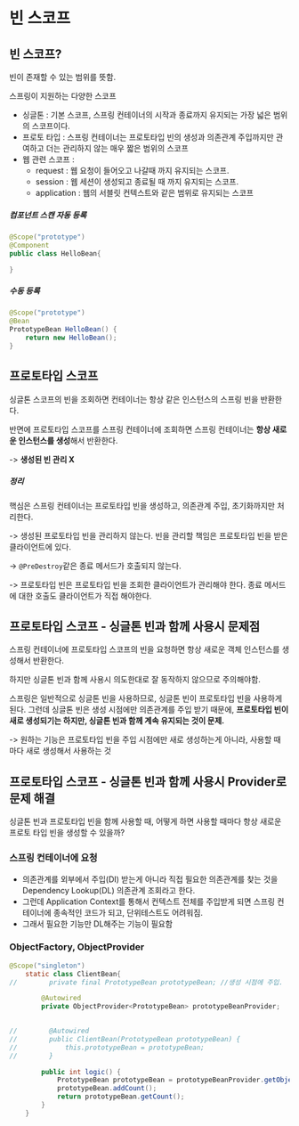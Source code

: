 # 빈 스코프



## 빈 스코프?

빈이 존재할 수 있는 범위를 뜻함.



스프링이 지원하는 다양한 스코프

- 싱글톤 : 기본 스코프, 스프링 컨테이너의 시작과 종료까지 유지되는 가장 넓은 범위의 스코프이다.
- 프로토 타입 : 스프링 컨테이너는 프로토타입 빈의 생성과 의존관계 주입까지만 관여하고 더는 관리하지 않는 매우 짧은 범위의 스코프
- 웹 관련 스코프 : 
  - request : 웹 요청이 들어오고 나갈때 까지 유지되는 스코프.
  - session : 웹 세션이 생성되고 종료될 때 까지 유지되는 스코프.
  - application :  웹의 서블릿 컨텍스트와 같은 범위로 유지되는 스코프



##### 컴포넌트 스캔 자동 등록

```java
@Scope("prototype")
@Component
public class HelloBean{

}
```

##### 수동 등록

```java
@Scope("prototype")
@Bean
PrototypeBean HelloBean() {
	return new HelloBean();	
}
```



## 프로토타입 스코프

싱글톤 스코프의 빈을 조회하면 컨테이너는 항상 같은 인스턴스의 스프링 빈을 반환한다. 

반면에 프로토타입 스코프를 스프링 컨테이너에 조회하면 스프링 컨테이너는 **항상 새로운 인스턴스를 생성**해서 반환한다.

-> **생성된 빈 관리 X**



##### 정리

핵심은 스프링 컨테이너는 프로토타입 빈을 생성하고, 의존관계 주입, 초기화까지만 처리한다.

-> 생성된 프로토타입 빈을 관리하지 않는다. 빈을 관리할 책임은 프로토타입 빈을 받은 클라이언트에 있다. 

-> `@PreDestroy`같은 종료 메서드가 호출되지 않는다.

-> 프로토타입 빈은 프로토타입 빈을 조회한 클라이언트가 관리해야 한다. 종료 메서드에 대한 호출도 클라이언트가 직접 해야한다.



## 프로토타입 스코프 - 싱글톤 빈과 함께 사용시 문제점

스프링 컨테이너에 프로토타입 스코프의 빈을 요청하면 항상 새로운 객체 인스턴스를 생성해서 반환한다.

하지만 싱글톤 빈과 함께 사용시 의도한대로 잘 동작하지 않으므로 주의해야함.



스프링은 일반적으로 싱글톤 빈을 사용하므로, 싱글톤 빈이 프로토타입 빈을 사용하게 된다. 그런데 싱글톤 빈은 생성 시점에만 의존관계를 주입 받기 때문에, **프로토타입 빈이 새로 생성되기는 하지만, 싱글톤 빈과 함께 계속 유지되는 것이 문제.**

-> 원하는 기능은 프로토타입 빈을 주입 시점에만 새로 생성하는게 아니라, 사용할 때 마다 새로 생성해서 사용하는 것





## 프로토타입 스코프 - 싱글톤 빈과 함께 사용시 Provider로 문제 해결

싱글톤 빈과 프로토타입 빈을 함께 사용할 때, 어떻게 하면 사용할 때마다 항상 새로운 프로토 타입 빈을 생성할 수 있을까?

### 스프링 컨테이너에 요청

- 의존관계를 외부에서 주입(DI) 받는게 아니라 직접 필요한 의존관계를 찾는 것을 Dependency Lookup(DL) 의존관계 조회라고 한다.
- 그런데 Application Context를 통해서 컨텍스트 전체를 주입받게 되면 스프링 컨테이너에 종속적인 코드가 되고, 단위테스트도 어려워짐.
- 그래서 필요한 기능만 DL해주는 기능이 필요함



### ObjectFactory, ObjectProvider

```java
@Scope("singleton")
    static class ClientBean{
//        private final PrototypeBean prototypeBean; //생성 시점에 주입.

        @Autowired
        private ObjectProvider<PrototypeBean> prototypeBeanProvider;
      

//        @Autowired
//        public ClientBean(PrototypeBean prototypeBean) {
//            this.prototypeBean = prototypeBean;
//        }

        public int logic() {
            PrototypeBean prototypeBean = prototypeBeanProvider.getObject();
            prototypeBean.addCount();
            return prototypeBean.getCount();
        }
    }
```



